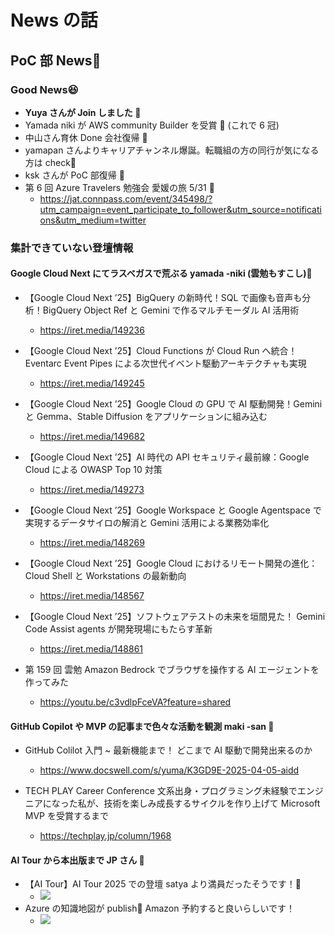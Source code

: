 # News の話

## PoC 部 News🚀

### Good News😆​

- **Yuya さんが Join しました 🎉​**
- Yamada niki が AWS community Builder を受賞 🎉 (これで 6 冠)​
- 中山さん育休 Done 会社復帰 🎉​
- yamapan さんよりキャリアチャンネル爆誕。転職組の方の同行が気になる方は check🚀​
- ksk さんが PoC 部復帰 🎉
- 第 6 回 Azure Travelers 勉強会 愛媛の旅 5/31 🚀
  - https://jat.connpass.com/event/345498/?utm_campaign=event_participate_to_follower&utm_source=notifications&utm_medium=twitter

### 集計できていない登壇情報

#### Google Cloud Next にてラスベガスで荒ぶる yamada -niki (雲勉もすこし)🚀

- 【Google Cloud Next ’25】BigQuery の新時代！SQL で画像も音声も分析！BigQuery Object Ref と Gemini で作るマルチモーダル AI 活用術

  - https://iret.media/149236

- 【Google Cloud Next ’25】Cloud Functions が Cloud Run へ統合！Eventarc Event Pipes による次世代イベント駆動アーキテクチャも実現

  - https://iret.media/149245

- 【Google Cloud Next ’25】Google Cloud の GPU で AI 駆動開発！Gemini と Gemma、Stable Diffusion をアプリケーションに組み込む

  - https://iret.media/149682

- 【Google Cloud Next ’25】AI 時代の API セキュリティ最前線：Google Cloud による OWASP Top 10 対策

  - https://iret.media/149273

- 【Google Cloud Next ’25】Google Workspace と Google Agentspace で実現するデータサイロの解消と Gemini 活用による業務効率化

  - https://iret.media/148269

- 【Google Cloud Next ’25】Google Cloud におけるリモート開発の進化：Cloud Shell と Workstations の最新動向

  - https://iret.media/148567

- 【Google Cloud Next ’25】ソフトウェアテストの未来を垣間見た！ Gemini Code Assist agents が開発現場にもたらす革新

  - https://iret.media/148861

- 第 159 回 雲勉 Amazon Bedrock でブラウザを操作する AI エージェントを作ってみた
  - https://youtu.be/c3vdlpFceVA?feature=shared

#### GitHub Copilot や MVP の記事まで色々な活動を観測 maki -san 🚀

- GitHub Colilot 入門 ~ 最新機能まで！ どこまで AI 駆動で開発出来るのか

  - https://www.docswell.com/s/yuma/K3GD9E-2025-04-05-aidd

- TECH PLAY Career Conference 文系出身・プログラミング未経験でエンジニアになった私が、技術を楽しみ成長するサイクルを作り上げて Microsoft MVP を受賞するまで
  - https://techplay.jp/column/1968

#### AI Tour から本出版まで JP さん 🚀

- 【AI Tour】AI Tour 2025 での登壇 satya より満員だったそうです！🚀
  - ![](https://storage.googleapis.com/zenn-user-upload/8e6a64dc2837-20250419.png)
- Azure の知識地図が publish🚀 Amazon 予約すると良いらしいです！
  - ![](https://storage.googleapis.com/zenn-user-upload/a9ecf0aab405-20250419.png)
